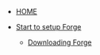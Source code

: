 <!-- docs/_sidebar.md -->


* [HOME](./)

* [Start to setup Forge](./tutorials/forge-1)
  * [Downloading Forge](./tutorials/forge/index)

